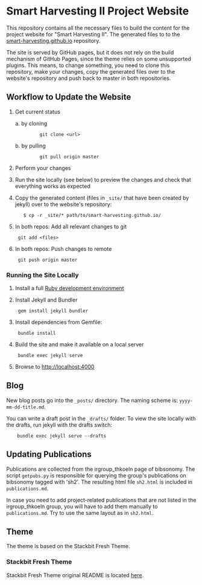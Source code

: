 # Smart Harvesting II Project Website

This repository contains all the necessary files to build the content for the project website for "Smart Harvesting II". The generated files to to the [smart-harvesting.github.io](https://github.com/Smart-Harvesting/smart-harvesting.github.io) repository.

The site is served by GitHub pages, but it does not rely on the build mechanism of GitHub Pages, since the theme relies on some unsupported plugins. This means, to change something, you need to clone this repository, make your changes, copy the generated files over to the website's repository and push back to master in both repositories.

## Workflow to Update the Website

1. Get current status

     a. by cloning
        
                git clone <url>
                
     b. by pulling 
        
                git pull origin master

1. Perform your changes

1. Run the site locally (see below) to preview the changes and check that everything works as expected

1. Copy the generated content (files in `_site/` that have been created by jekyll) over to the website's repository:

          $ cp -r _site/* path/to/smart-harvesting.github.io/

1. In both repos: Add all relevant changes to git

        git add <files>
        
1. In both repos: Push changes to remote

        git push origin master

### Running the Site Locally

1. Install a full [Ruby development environment](https://jekyllrb.com/docs/installation/)

1. Install Jekyll and Bundler

        gem install jekyll bundler

1. Install dependencies from Gemfile:

        bundle install

1. Build the site and make it available on a local server

        bundle exec jekyll serve

1. Browse to [http://localhost:4000](http://localhost:4000)

## Blog

New blog posts go into the `_posts/` directory. The naming scheme is: `yyyy-mm-dd-title.md`.

You can write a draft post in the `_drafts/` folder. To view the site locally with the drafts, run jekyll with the drafts switch:
       
        bundle exec jekyll serve --drafts
        
## Updating Publications

Publications are collected from the irgroup_thkoeln page of bibsonomy. The script `getpubs.py` is responsible for querying the group's publications on bibsonomy tagged with 'sh2'. The resulting html file `sh2.html` is included in `publications.md`.

In case you need to add project-related publications that are not listed in the irgroup_thkoeln group, you will have to add them manually to `publications.md`. Try to use the same layout as in `sh2.html`.

## Theme

The theme is based on the Stackbit Fresh Theme.

### Stackbit Fresh Theme

Stackbit Fresh Theme original README is located [here](./README.theme.md).

